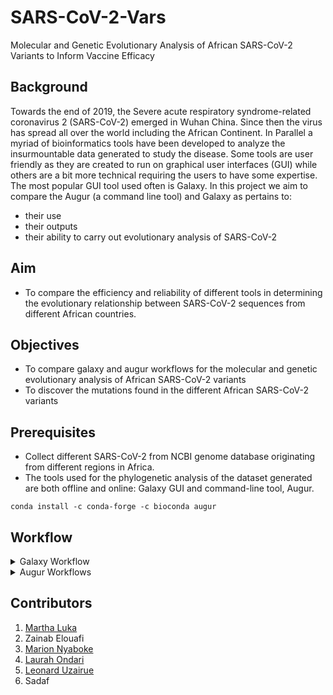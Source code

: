 # SARS-CoV-2-Vars
Molecular and Genetic Evolutionary Analysis of African SARS-CoV-2 Variants to Inform Vaccine Efficacy

## Background
Towards the end of 2019, the Severe acute respiratory syndrome-related coronavirus 2 (SARS-CoV-2) emerged in Wuhan China. Since then the virus has spread all over the world including the African Continent. In Parallel a myriad of bioinformatics tools have been developed to analyze the insurmountable data generated to study the disease. Some tools are user friendly as they are created to run on graphical user interfaces (GUI) while others are a bit more technical requiring the users to have some expertise. The most popular GUI tool used often is Galaxy. In this project we aim to compare the Augur (a command line tool) and Galaxy as pertains to:
- their use
- their outputs
- their ability to carry out evolutionary analysis of SARS-CoV-2 

## Aim
- To compare the efficiency and reliability of different tools in determining the evolutionary relationship between SARS-CoV-2 sequences from different African countries. 

## Objectives
- To compare galaxy and augur workflows for the molecular and genetic evolutionary analysis of African SARS-CoV-2 variants
- To discover the mutations found in the different African SARS-CoV-2 variants

## Prerequisites
- Collect different SARS-CoV-2 from NCBI genome database originating from different regions in Africa.
- The tools used for the phylogenetic analysis of the dataset generated are both offline and online: Galaxy GUI and command-line tool, Augur. 
 
 ```conda install -c conda-forge -c bioconda augur```

## Workflow
<details>
 <summary>Galaxy Workflow</summary>
</details>
<details>
 <summary>Augur Workflows</summary>
</details>

## Contributors
1. [Martha Luka](https://github.com/marthaluka)
2. Zainab Elouafi
3. [Marion Nyaboke](https://github.com/marionnyaboke)
4. [Laurah Ondari](https://github.com/Nyasita)
5. [Leonard Uzairue](https://github.com/Uzairue1)
6. Sadaf

